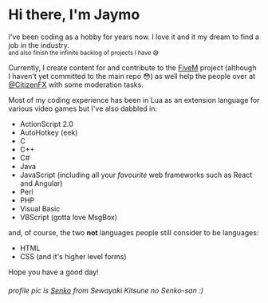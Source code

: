 # Hi there, I'm Jaymo
I've been coding as a hobby for years now. I love it and it my dream to find a job in the industry.<br><sub>and also finish the infinite backlog of projects I have 😅</sub>

Currently, I create content for and contribute to the [FiveM](https://fivem.net/) project (although I haven't yet committed to the main repo 😳) as well help the people over at [@CitizenFX](https://github.com/citizenfx) with some moderation tasks.

Most of my coding experience has been in Lua as an extension language for various video games but I've also dabbled in:
- ActionScript 2.0
- AutoHotkey (eek)
- C
- C++
- C#
- Java
- JavaScript (including all your *favourite* web frameworks such as React and Angular)
- Perl
- PHP
- Visual Basic
- VBScript (gotta love MsgBox)

and, of course, the two **not** languages people still consider to be languages:
- HTML
- CSS (and it's higher level forms)

Hope you have a good day!

###### profile pic is [<ins>Senko</ins>](https://i.ibb.co/1KRgR6m/t-pose-senko.png) from Sewayaki Kitsune no Senko-san :)
<!--
**jaymo1011/jaymo1011** is a ✨ _special_ ✨ repository because its `README.md` (this file) appears on your GitHub profile.
-->
